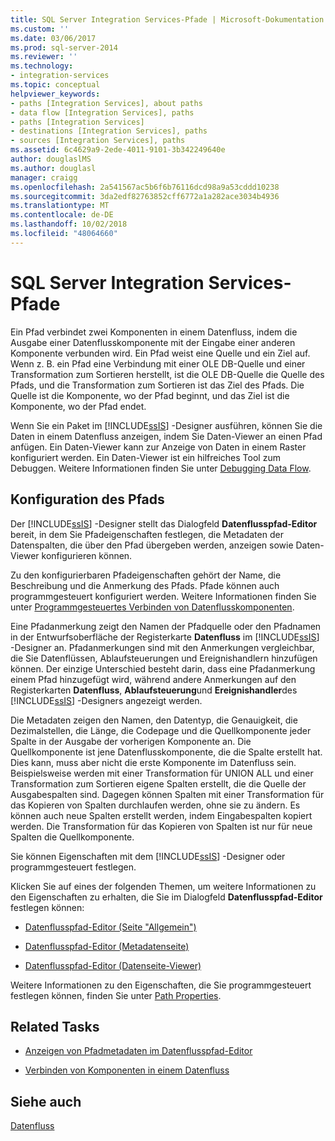 ```yaml
---
title: SQL Server Integration Services-Pfade | Microsoft-Dokumentation
ms.custom: ''
ms.date: 03/06/2017
ms.prod: sql-server-2014
ms.reviewer: ''
ms.technology:
- integration-services
ms.topic: conceptual
helpviewer_keywords:
- paths [Integration Services], about paths
- data flow [Integration Services], paths
- paths [Integration Services]
- destinations [Integration Services], paths
- sources [Integration Services], paths
ms.assetid: 6c4629a9-2ede-4011-9101-3b342249640e
author: douglaslMS
ms.author: douglasl
manager: craigg
ms.openlocfilehash: 2a541567ac5b6f6b76116dcd98a9a53cddd10238
ms.sourcegitcommit: 3da2edf82763852cff6772a1a282ace3034b4936
ms.translationtype: MT
ms.contentlocale: de-DE
ms.lasthandoff: 10/02/2018
ms.locfileid: "48064660"
---
```

# <a name="integration-services-paths"></a>SQL Server Integration Services-Pfade
  Ein Pfad verbindet zwei Komponenten in einem Datenfluss, indem die Ausgabe einer Datenflusskomponente mit der Eingabe einer anderen Komponente verbunden wird. Ein Pfad weist eine Quelle und ein Ziel auf. Wenn z. B. ein Pfad eine Verbindung mit einer OLE DB-Quelle und einer Transformation zum Sortieren herstellt, ist die OLE DB-Quelle die Quelle des Pfads, und die Transformation zum Sortieren ist das Ziel des Pfads. Die Quelle ist die Komponente, wo der Pfad beginnt, und das Ziel ist die Komponente, wo der Pfad endet.  
  
 Wenn Sie ein Paket im [!INCLUDE[ssIS](../../includes/ssis-md.md)] -Designer ausführen, können Sie die Daten in einem Datenfluss anzeigen, indem Sie Daten-Viewer an einen Pfad anfügen. Ein Daten-Viewer kann zur Anzeige von Daten in einem Raster konfiguriert werden. Ein Daten-Viewer ist ein hilfreiches Tool zum Debuggen. Weitere Informationen finden Sie unter [Debugging Data Flow](../troubleshooting/debugging-data-flow.md).  
  
## <a name="configuration-of-the-path"></a>Konfiguration des Pfads  
 Der [!INCLUDE[ssIS](../../includes/ssis-md.md)] -Designer stellt das Dialogfeld **Datenflusspfad-Editor** bereit, in dem Sie Pfadeigenschaften festlegen, die Metadaten der Datenspalten, die über den Pfad übergeben werden, anzeigen sowie Daten-Viewer konfigurieren können.  
  
 Zu den konfigurierbaren Pfadeigenschaften gehört der Name, die Beschreibung und die Anmerkung des Pfads. Pfade können auch programmgesteuert konfiguriert werden. Weitere Informationen finden Sie unter [Programmgesteuertes Verbinden von Datenflusskomponenten](../building-packages-programmatically/connecting-data-flow-components-programmatically.md).  
  
 Eine Pfadanmerkung zeigt den Namen der Pfadquelle oder den Pfadnamen in der Entwurfsoberfläche der Registerkarte **Datenfluss** im [!INCLUDE[ssIS](../../includes/ssis-md.md)] -Designer an. Pfadanmerkungen sind mit den Anmerkungen vergleichbar, die Sie Datenflüssen, Ablaufsteuerungen und Ereignishandlern hinzufügen können. Der einzige Unterschied besteht darin, dass eine Pfadanmerkung einem Pfad hinzugefügt wird, während andere Anmerkungen auf den Registerkarten **Datenfluss**, **Ablaufsteuerung**und **Ereignishandler**des [!INCLUDE[ssIS](../../includes/ssis-md.md)] -Designers angezeigt werden.  
  
 Die Metadaten zeigen den Namen, den Datentyp, die Genauigkeit, die Dezimalstellen, die Länge, die Codepage und die Quellkomponente jeder Spalte in der Ausgabe der vorherigen Komponente an. Die Quellkomponente ist jene Datenflusskomponente, die die Spalte erstellt hat. Dies kann, muss aber nicht die erste Komponente im Datenfluss sein. Beispielsweise werden mit einer Transformation für UNION ALL und einer Transformation zum Sortieren eigene Spalten erstellt, die die Quelle der Ausgabespalten sind. Dagegen können Spalten mit einer Transformation für das Kopieren von Spalten durchlaufen werden, ohne sie zu ändern. Es können auch neue Spalten erstellt werden, indem Eingabespalten kopiert werden. Die Transformation für das Kopieren von Spalten ist nur für neue Spalten die Quellkomponente.  
  
 Sie können Eigenschaften mit dem [!INCLUDE[ssIS](../../includes/ssis-md.md)] -Designer oder programmgesteuert festlegen.  
  
 Klicken Sie auf eines der folgenden Themen, um weitere Informationen zu den Eigenschaften zu erhalten, die Sie im Dialogfeld **Datenflusspfad-Editor** festlegen können:  
  
-   [Datenflusspfad-Editor &#40;Seite "Allgemein"&#41;](../general-page-of-integration-services-designers-options.md)  
  
-   [Datenflusspfad-Editor &#40;Metadatenseite&#41;](../data-flow-path-editor-metadata-page.md)  
  
-   [Datenflusspfad-Editor &#40;Datenseite-Viewer&#41;](../data-flow-path-editor-data-viewers-page.md)  
  
 Weitere Informationen zu den Eigenschaften, die Sie programmgesteuert festlegen können, finden Sie unter [Path Properties](../path-properties.md).  
  
## <a name="related-tasks"></a>Related Tasks  
  
-   [Anzeigen von Pfadmetadaten im Datenflusspfad-Editor](../view-path-metadata-in-the-data-flow-path-editor.md)  
  
-   [Verbinden von Komponenten in einem Datenfluss](connect-components-in-a-data-flow.md)  
  
## <a name="see-also"></a>Siehe auch  
 [Datenfluss](data-flow.md)  
  
  
